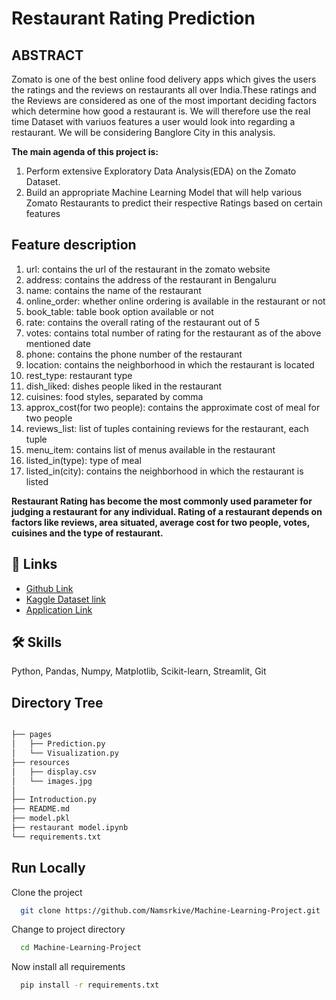 # Restaurant Rating Prediction 

## ABSTRACT
Zomato is one of the best online food delivery apps which gives the users the ratings and the reviews on restaurants all over India.These ratings and the Reviews are considered as one of the most important deciding factors which determine how good a restaurant is. We will therefore use the real time Dataset with variuos features a user would look into regarding a restaurant. We will be considering Banglore City in this analysis.

**The main agenda of this project is:**
1. Perform extensive Exploratory Data Analysis(EDA) on the Zomato Dataset.
2. Build an appropriate Machine Learning Model that will help various Zomato Restaurants to predict their respective Ratings based on certain features

## Feature description
1. url: contains the url of the restaurant in the zomato website
2. address: contains the address of the restaurant in Bengaluru
3. name: contains the name of the restaurant
4. online_order: whether online ordering is available in the restaurant or not
5. book_table: table book option available or not
6. rate: contains the overall rating of the restaurant out of 5
7. votes: contains total number of rating for the restaurant as of the above mentioned date
8. phone: contains the phone number of the restaurant
9. location: contains the neighborhood in which the restaurant is located
10. rest_type: restaurant type
11. dish_liked: dishes people liked in the restaurant
12. cuisines: food styles, separated by comma
13. approx_cost(for two people): contains the approximate cost of meal for two people
14. reviews_list: list of tuples containing reviews for the restaurant, each tuple
15. menu_item: contains list of menus available in the restaurant
16. listed_in(type): type of meal
17. listed_in(city): contains the neighborhood in which the restaurant is listed

**Restaurant Rating has become the most commonly used parameter for judging a restaurant for any individual. Rating of a restaurant depends on factors like reviews, area situated, average cost for two people, votes, cuisines and the type of restaurant.**


## 🔗 Links

 - [Github Link](https://github.com/Namsrkive/Machine-Learning-Project.git)
 - [Kaggle Dataset link](https://www.kaggle.com/datasets/himanshupoddar/zomato-bangalore-restaurants)
 - [Application Link](https://machine-learning-project-pp8842gk6ncaehwarg5wxk.streamlit.app/)

## 🛠 Skills
Python, Pandas, Numpy, Matplotlib, Scikit-learn, Streamlit, Git

## Directory Tree
```bash

├── pages
│   ├── Prediction.py
│   └── Visualization.py
├── resources
│   ├── display.csv
│   └── images.jpg
│    
├── Introduction.py
├── README.md
├── model.pkl
├── restaurant model.ipynb
└── requirements.txt
```

## Run Locally

Clone the project

```bash
  git clone https://github.com/Namsrkive/Machine-Learning-Project.git
```

Change to project directory

```bash
  cd Machine-Learning-Project
```
Now install all requirements

```bash
  pip install -r requirements.txt

```

